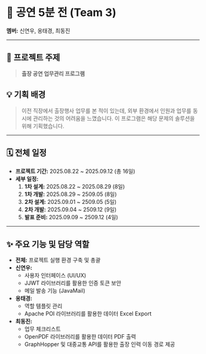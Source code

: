 # 🎤 공연 5분 전 (Team 3)

**멤버:** 신연우, 옹태경, 최동진

---

## 📌 프로젝트 주제
> **출장 공연 업무관리 프로그램**

## 💡 기획 배경
> 이전 직장에서 출장행사 업무를 본 적이 있는데, 외부 환경에서 인원과 업무를 동시에 관리하는 것의 어려움을 느꼈습니다. 이 프로그램은 해당 문제의 솔루션을 위해 기획했습니다.

---

## 🗓️ 전체 일정
* **프로젝트 기간:** 2025.08.22 ~ 2025.09.12 (총 16일)
* **세부 일정:**
    1.  **1차 설계:** 2025.08.22 ~ 2025.08.29 (8일)
    2.  **1차 개발:** 2025.08.29 ~ 2509.05 (8일)
    3.  **2차 설계:** 2025.09.01 ~ 2509.05 (5일)
    4.  **2차 개발:** 2025.09.04 ~ 2509.12 (9일)
    5.  **발표 준비:** 2025.09.09 ~ 2509.12 (4일)

---

## ✨ 주요 기능 및 담당 역할

*   **전체:** 프로젝트 실행 환경 구축 및 총괄
*   **신연우:**
    *   사용자 인터페이스 (UI/UX)
    *   JJWT 라이브러리를 활용한 인증 토큰 보안
    *   메일 발송 기능 (JavaMail)
*   **옹태경:**
    *   역할 템플릿 관리
    *   Apache POI 라이브러리를 활용한 데이터 Excel Export
*   **최동진:**
    *   업무 체크리스트
    *   OpenPDF 라이브러리를 활용한 데이터 PDF 출력
    *   GraphHopper 및 대중교통 API를 활용한 출장 인력 이동 경로 제공

